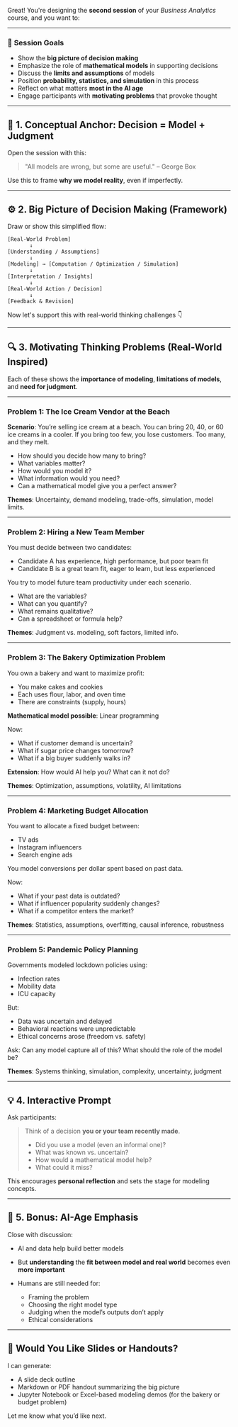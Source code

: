 Great! You're designing the **second session** of your *Business Analytics* course, and you want to:

---

### 🎯 **Session Goals**

* Show the **big picture of decision making**
* Emphasize the role of **mathematical models** in supporting decisions
* Discuss the **limits and assumptions** of models
* Position **probability, statistics, and simulation** in this process
* Reflect on what matters **most in the AI age**
* Engage participants with **motivating problems** that provoke thought

---

## 🧠 1. Conceptual Anchor: Decision = Model + Judgment

Open the session with this:

> "All models are wrong, but some are useful." – George Box

Use this to frame **why we model reality**, even if imperfectly.

---

## ⚙️ 2. Big Picture of Decision Making (Framework)

Draw or show this simplified flow:

```
[Real-World Problem]
       ↓
[Understanding / Assumptions]
       ↓
[Modeling] → [Computation / Optimization / Simulation]
       ↓
[Interpretation / Insights]
       ↓
[Real-World Action / Decision]
       ↓
[Feedback & Revision]
```

Now let's support this with real-world thinking challenges 👇

---

## 🔍 3. Motivating Thinking Problems (Real-World Inspired)

Each of these shows the **importance of modeling**, **limitations of models**, and **need for judgment**.

---

### **Problem 1: The Ice Cream Vendor at the Beach**

**Scenario**: You’re selling ice cream at a beach. You can bring 20, 40, or 60 ice creams in a cooler. If you bring too few, you lose customers. Too many, and they melt.

* How should you decide how many to bring?
* What variables matter?
* How would you model it?
* What information would you need?
* Can a mathematical model give you a perfect answer?

**Themes**: Uncertainty, demand modeling, trade-offs, simulation, model limits.

---

### **Problem 2: Hiring a New Team Member**

You must decide between two candidates:

* Candidate A has experience, high performance, but poor team fit
* Candidate B is a great team fit, eager to learn, but less experienced

You try to model future team productivity under each scenario.

* What are the variables?
* What can you quantify?
* What remains qualitative?
* Can a spreadsheet or formula help?

**Themes**: Judgment vs. modeling, soft factors, limited info.

---

### **Problem 3: The Bakery Optimization Problem**

You own a bakery and want to maximize profit:

* You make cakes and cookies
* Each uses flour, labor, and oven time
* There are constraints (supply, hours)

**Mathematical model possible**: Linear programming

Now:

* What if customer demand is uncertain?
* What if sugar price changes tomorrow?
* What if a big buyer suddenly walks in?

**Extension**: How would AI help you? What can it not do?

**Themes**: Optimization, assumptions, volatility, AI limitations

---

### **Problem 4: Marketing Budget Allocation**

You want to allocate a fixed budget between:

* TV ads
* Instagram influencers
* Search engine ads

You model conversions per dollar spent based on past data.

Now:

* What if your past data is outdated?
* What if influencer popularity suddenly changes?
* What if a competitor enters the market?

**Themes**: Statistics, assumptions, overfitting, causal inference, robustness

---

### **Problem 5: Pandemic Policy Planning**

Governments modeled lockdown policies using:

* Infection rates
* Mobility data
* ICU capacity

But:

* Data was uncertain and delayed
* Behavioral reactions were unpredictable
* Ethical concerns arose (freedom vs. safety)

Ask: Can any model capture all of this? What should the role of the model be?

**Themes**: Systems thinking, simulation, complexity, uncertainty, judgment

---

## 💡 4. Interactive Prompt

Ask participants:

> Think of a decision **you or your team recently made**.
>
> * Did you use a model (even an informal one)?
> * What was known vs. uncertain?
> * How would a mathematical model help?
> * What could it miss?

This encourages **personal reflection** and sets the stage for modeling concepts.

---

## 🧠 5. Bonus: AI-Age Emphasis

Close with discussion:

* AI and data help build better models
* But **understanding** the **fit between model and real world** becomes even **more important**
* Humans are still needed for:

  * Framing the problem
  * Choosing the right model type
  * Judging when the model’s outputs don’t apply
  * Ethical considerations

---

## 🧰 Would You Like Slides or Handouts?

I can generate:

* A slide deck outline
* Markdown or PDF handout summarizing the big picture
* Jupyter Notebook or Excel-based modeling demos (for the bakery or budget problem)

Let me know what you’d like next.

